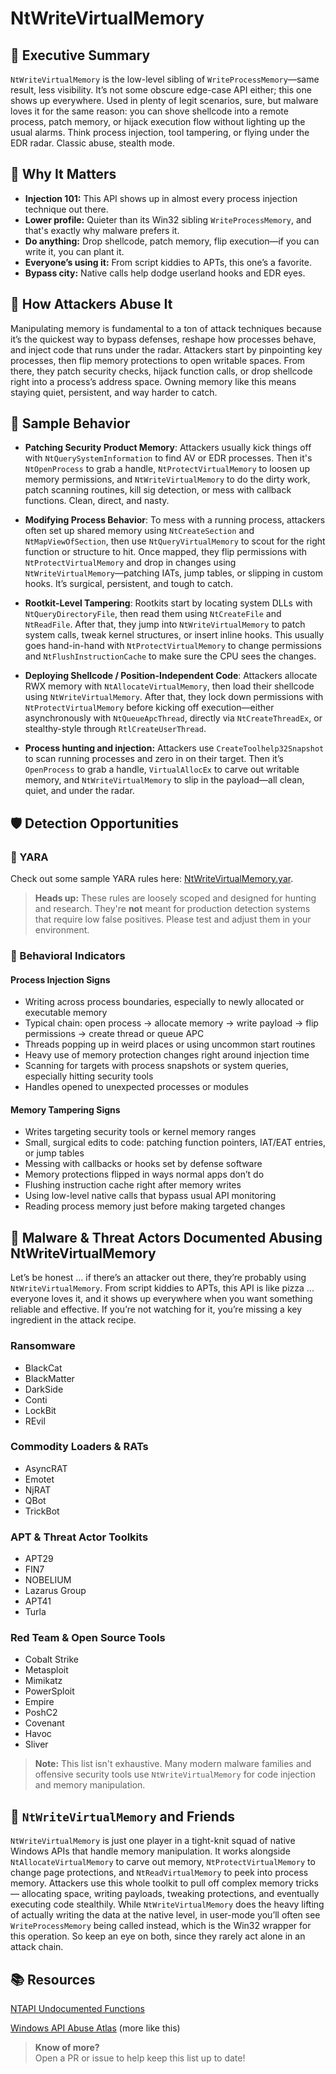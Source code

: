 # NtWriteVirtualMemory

## 🚀 Executive Summary
`NtWriteVirtualMemory` is the low-level sibling of `WriteProcessMemory`—same result, less visibility. It’s not some obscure edge-case API either; this one shows up everywhere. Used in plenty of legit scenarios, sure, but malware loves it for the same reason: you can shove shellcode into a remote process, patch memory, or hijack execution flow without lighting up the usual alarms. Think process injection, tool tampering, or flying under the EDR radar. Classic abuse, stealth mode.


## 🚩 Why It Matters

- **Injection 101:** This API shows up in almost every process injection technique out there.
- **Lower profile:** Quieter than its Win32 sibling `WriteProcessMemory`, and that's exactly why malware prefers it.
- **Do anything:** Drop shellcode, patch memory, flip execution—if you can write it, you can plant it.
- **Everyone’s using it:** From script kiddies to APTs, this one’s a favorite.
- **Bypass city:** Native calls help dodge userland hooks and EDR eyes.

## 🧬 How Attackers Abuse It

Manipulating memory is fundamental to a ton of attack techniques because it’s the quickest way to bypass defenses, reshape how processes behave, and inject code that runs under the radar. Attackers start by pinpointing key processes, then flip memory protections to open writable spaces. From there, they patch security checks, hijack function calls, or drop shellcode right into a process’s address space. Owning memory like this means staying quiet, persistent, and way harder to catch.


## 🧵 Sample Behavior

 - **Patching Security Product Memory**: Attackers usually kick things off with `NtQuerySystemInformation` to find AV or EDR processes. Then it's `NtOpenProcess` to grab a handle, `NtProtectVirtualMemory` to loosen up memory permissions, and `NtWriteVirtualMemory` to do the dirty work, patch scanning routines, kill sig detection, or mess with callback functions. Clean, direct, and nasty.

 - **Modifying Process Behavior**: To mess with a running process, attackers often set up shared memory using `NtCreateSection` and `NtMapViewOfSection`, then use `NtQueryVirtualMemory` to scout for the right function or structure to hit. Once mapped, they flip permissions with `NtProtectVirtualMemory` and drop in changes using `NtWriteVirtualMemory`—patching IATs, jump tables, or slipping in custom hooks. It’s surgical, persistent, and tough to catch.

 - **Rootkit-Level Tampering**: Rootkits start by locating system DLLs with `NtQueryDirectoryFile`, then read them using `NtCreateFile` and `NtReadFile`. After that, they jump into `NtWriteVirtualMemory` to patch system calls, tweak kernel structures, or insert inline hooks. This usually goes hand-in-hand with `NtProtectVirtualMemory` to change permissions and `NtFlushInstructionCache` to make sure the CPU sees the changes.

 - **Deploying Shellcode / Position-Independent Code**: Attackers allocate RWX memory with `NtAllocateVirtualMemory`, then load their shellcode using `NtWriteVirtualMemory`. After that, they lock down permissions with `NtProtectVirtualMemory` before kicking off execution—either asynchronously with `NtQueueApcThread`, directly via `NtCreateThreadEx`, or stealthy-style through `RtlCreateUserThread`.

 - **Process hunting and injection:** Attackers use `CreateToolhelp32Snapshot` to scan running processes and zero in on their target. Then it’s `OpenProcess` to grab a handle, `VirtualAllocEx` to carve out writable memory, and `NtWriteVirtualMemory` to slip in the payload—all clean, quiet, and under the radar.


## 🛡️ Detection Opportunities

### 🔹 YARA

Check out some sample YARA rules here: [NtWriteVirtualMemory.yar](./NtWriteVirtualMemory.yar).

> **Heads up:** These rules are loosely scoped and designed for hunting and research. They're **not** meant for production detection systems that require low false positives. Please test and adjust them in your environment.

### 🔸 Behavioral Indicators

#### Process Injection Signs
- Writing across process boundaries, especially to newly allocated or executable memory  
- Typical chain: open process → allocate memory → write payload → flip permissions → create thread or queue APC  
- Threads popping up in weird places or using uncommon start routines  
- Heavy use of memory protection changes right around injection time  
- Scanning for targets with process snapshots or system queries, especially hitting security tools  
- Handles opened to unexpected processes or modules

#### Memory Tampering Signs
- Writes targeting security tools or kernel memory ranges  
- Small, surgical edits to code: patching function pointers, IAT/EAT entries, or jump tables  
- Messing with callbacks or hooks set by defense software  
- Memory protections flipped in ways normal apps don’t do  
- Flushing instruction cache right after memory writes  
- Using low-level native calls that bypass usual API monitoring  
- Reading process memory just before making targeted changes

## 🦠 Malware & Threat Actors Documented Abusing NtWriteVirtualMemory

Let’s be honest ... if there’s an attacker out there, they’re probably using `NtWriteVirtualMemory`. From script kiddies to APTs, this API is like pizza ... everyone loves it, and it shows up everywhere when you want something reliable and effective. If you’re not watching for it, you’re missing a key ingredient in the attack recipe.

### Ransomware
- BlackCat
- BlackMatter
- DarkSide
- Conti
- LockBit
- REvil

### Commodity Loaders & RATs
- AsyncRAT
- Emotet
- NjRAT
- QBot
- TrickBot

### APT & Threat Actor Toolkits
- APT29
- FIN7
- NOBELIUM
- Lazarus Group
- APT41
- Turla

### Red Team & Open Source Tools
- Cobalt Strike
- Metasploit
- Mimikatz
- PowerSploit
- Empire
- PoshC2
- Covenant
- Havoc
- Sliver

> **Note:** This list isn't exhaustive. Many modern malware families and offensive security tools use `NtWriteVirtualMemory` for code injection and memory manipulation.

## 🧵 `NtWriteVirtualMemory` and Friends
`NtWriteVirtualMemory` is just one player in a tight-knit squad of native Windows APIs that handle memory manipulation. It works alongside `NtAllocateVirtualMemory` to carve out memory, `NtProtectVirtualMemory` to change page protections, and `NtReadVirtualMemory` to peek into process memory. Attackers use this whole toolkit to pull off complex memory tricks — allocating space, writing payloads, tweaking protections, and eventually executing code stealthily. While `NtWriteVirtualMemory` does the heavy lifting of actually writing the data at the native level, in user-mode you’ll often see `WriteProcessMemory` being called instead, which is the Win32 wrapper for this operation. So keep an eye on both, since they rarely act alone in an attack chain.


## 📚 Resources
[NTAPI Undocumented Functions](http://undocumented.ntinternals.net/index.html?page=UserMode%2FUndocumented%20Functions%2FMemory%20Management%2FVirtual%20Memory%2FNtWriteVirtualMemory.html)

[Windows API Abuse Atlas](https://github.com/danafaye/WindowsAPIAbuseAtlas) (more like this)

> **Know of more?**  
> Open a PR or issue to help keep this list up to date!